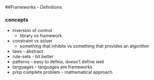 ##Frameworks - Definitions

### concepts

* inversion of control
  * library vs framework
* constraint vs solver
  * something that inhibits vs something that provides an algorithm
* laws - abstract
* rule-sets - bit better
* patterns - easy to define, doesn't define well
* languages - languages are frameworks
* p/np complete problem - mathematical approach
